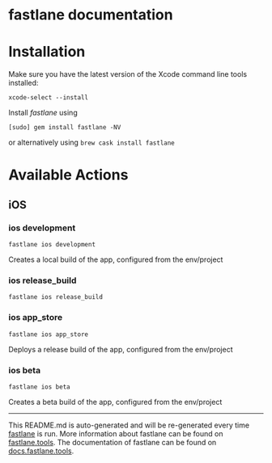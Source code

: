 fastlane documentation
================
# Installation

Make sure you have the latest version of the Xcode command line tools installed:

```
xcode-select --install
```

Install _fastlane_ using
```
[sudo] gem install fastlane -NV
```
or alternatively using `brew cask install fastlane`

# Available Actions
## iOS
### ios development
```
fastlane ios development
```
Creates a local build of the app, configured from the env/project
### ios release_build
```
fastlane ios release_build
```

### ios app_store
```
fastlane ios app_store
```
Deploys a release build of the app, configured from the env/project
### ios beta
```
fastlane ios beta
```
Creates a beta build of the app, configured from the env/project

----

This README.md is auto-generated and will be re-generated every time [fastlane](https://fastlane.tools) is run.
More information about fastlane can be found on [fastlane.tools](https://fastlane.tools).
The documentation of fastlane can be found on [docs.fastlane.tools](https://docs.fastlane.tools).
